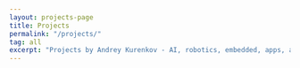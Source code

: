 ```yaml
---
layout: projects-page
title: Projects
permalink: "/projects/"
tag: all
excerpt: "Projects by Andrey Kurenkov - AI, robotics, embedded, apps, and so much more!"
---
```

